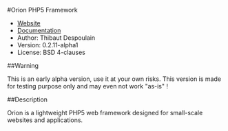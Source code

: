 #Orion PHP5 Framework

* [Website](http://bkcore.com)
* [Documentation](http://bkcore.com)
* Author: Thibaut Despoulain
* Version: 0.2.11-alpha1
* License: BSD 4-clauses

##Warning

This is an early alpha version, use it at your own risks. This version is made for testing purpose only and may even not work "as-is" !

##Description

Orion is a lightweight PHP5 web framework designed for small-scale websites and applications.